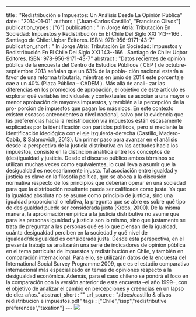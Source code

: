 ---
title : "Redistribución e Impuestos: Un Análisis Desde La Opinión Pública"
date : "2014-01-01"
authors : ["Juan-Carlos Castillo", "Francisco Olivos"]
publication_types : ["6"]
publication : " In Jorge Atria: Tributación En Sociedad: Impuestos y Redistribución En El Chile Del Siglo XXI 143--166 . Santiago de Chile: Uqbar Editores. ISBN: 978-956-9171-43-7"
publication_short : " In Jorge Atria: Tributación En Sociedad: Impuestos y Redistribución En El Chile Del Siglo XXI 143--166 . Santiago de Chile: Uqbar Editores. ISBN: 978-956-9171-43-7"
abstract : "Datos recientes de opinión pública de la encuesta del Centro de Estudios Públicos ( CEP ) de octubre-septiembre 2013 señalan que un 63% de la pobla- ción nacional estaría a favor de una reforma tributaria, mientras en junio de 2014 este porcentaje cae a un 40% (Plaza Pública – CADEM ). Más allá de anali- zar las diferencias en los promedios de aprobación, el objetivo de este artículo es explorar qué variables individuales y contextuales se asocian a una mayor o menor aprobación de mayores impuestos, y también a la percepción de la pro- porción de impuestos que pagan los más ricos. En este contexto existen escasos antecedentes a nivel nacional, salvo por la evidencia que las preferencias hacia la redistribución vía impuestos están escasamente explicadas por la identificación con partidos políticos, pero sí mediante la identificación ideológica con el eje izquierda-derecha (Castillo, Madero-Cabib, & Salamovich, 2013). Un primer paso para avanzar en el análisis desde la perspectiva de la justicia distributiva en las actitudes hacia los impuestos, consiste en la distinción analítica entre los conceptos de (des)igualdad y justicia. Desde el discurso público ambos términos se utilizan muchas veces como equivalentes, lo cual lleva a asumir que la desigualdad es necesariamente injusta. Tal asociación entre igualdad y justicia es clave en la filosofía política, que se aboca a la discusión normativa respecto de los principios que deberían operar en una sociedad para que la distribución resultante pueda ser calificada como justa. Ya que la igualdad absoluta no se asume como principio de justicia, sino una igualdad proporcional o relativa, la pregunta que se abre es sobre qué tipo de desigualdad puede ser considerada justa (Krebs, 2000). De la misma manera, la aproximación empírica a la justicia distributiva no asume que para las personas igualdad y justicia son lo mismo, sino que justamente se trata de preguntar a las personas qué es lo que piensan de la igualdad, cuánta desigualdad perciben en la sociedad y qué nivel de igualdad/desigualdad es considerada justa. Desde esta perspectiva, en el presente trabajo se analizarán una serie de indicadores de opinión pública en el tema particular de impuestos y redistribución en Chile, y también en comparación internacional. Para ello, se utilizarán datos de la encuesta del International Social Survey Programme 2009, que es el estudio comparativo internacional más especializado en temas de opiniones respecto a la desigualdad económica. Además, para el caso chileno se pondrá el foco en la comparación con la versión anterior de esta encuesta –el año 1999–, con el objetivo de analizar el cambio en percepciones y creencias en un lapso de diez años."
abstract_short : ""
url_source : "/docs/castillo & olivos redistribucion e impuestos.pdf"
tags : ["Chile","issp","redistributive preferences","taxation"]
--- ![](https://images-na.ssl-images-amazon.com/images/I/51wuuYWFMbL._SX345_BO1,204,203,200_.jpg)
